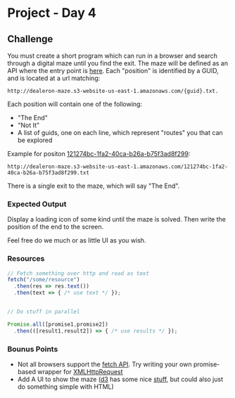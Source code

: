 # Project - Day 4

## Challenge
You must create a short program which can run in a browser and search through a digital maze until you find the exit.
The maze will be defined as an API where the entry point is [here](http://dealeron-maze.s3-website-us-east-1.amazonaws.com/index.txt).
Each "position" is identified by a GUID, and is located at a url matching:

```
http://dealeron-maze.s3-website-us-east-1.amazonaws.com/{guid}.txt.
```

Each position will contain one of the following:
* "The End"
* "Not It"
* A list of guids, one on each line, which represent "routes" you that can be explored

Example for positon [121274bc-1fa2-40ca-b26a-b75f3ad8f299](http://dealeron-maze.s3-website-us-east-1.amazonaws.com/121274bc-1fa2-40ca-b26a-b75f3ad8f299.txt): 

```
http://dealeron-maze.s3-website-us-east-1.amazonaws.com/121274bc-1fa2-40ca-b26a-b75f3ad8f299.txt
```

There is a single exit to the maze, which will say "The End".

### Expected Output
Display a loading icon of some kind until the maze is solved.
Then write the position of the end to the screen.

Feel free do we much or as little UI as you wish.

### Resources

```javascript
// Fetch something over http and read as text
fetch("/some/resource")
  .then(res => res.text())
  .then(text => { /* use text */ });


// Do stuff in parallel

Promise.all([promise1,promise2])
  .then(([result1,result2]) => { /* use results */ });

```

### Bounus Points
* Not all browsers support the [fetch API](https://developer.mozilla.org/en-US/docs/Web/API/Fetch_API/Using_Fetch). Try writing your own promise-based wrapper for [XMLHttpRequest](https://developer.mozilla.org/en-US/docs/Web/API/XMLHttpRequest)
* Add A UI to show the maze ([d3](https://d3js.org/) has some nice [stuff](http://bl.ocks.org/d3noob/8375092), but could also just do something simple with HTML)